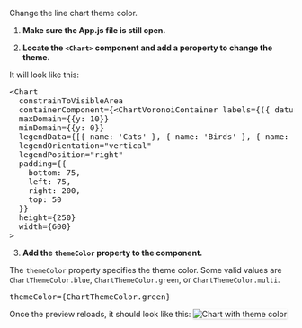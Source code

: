 Change the line chart theme color.

1) <strong>Make sure the App.js file is still open.</strong>

2) <strong>Locate the `<Chart>` component and add a peroperty to change the theme.</strong>

It will look like this:

<pre class="file">
&lt;Chart
  constrainToVisibleArea
  containerComponent={&lt;ChartVoronoiContainer labels={({ datum }) =&gt; `${datum.name}: ${datum.y}`} /&gt;}
  maxDomain={{y: 10}}
  minDomain={{y: 0}}
  legendData={[{ name: &#39;Cats&#39; }, { name: &#39;Birds&#39; }, { name: &#39;Dogs&#39; }, { name: &#39;Mice&#39; }]}
  legendOrientation=&quot;vertical&quot;
  legendPosition=&quot;right&quot;
  padding={{
    bottom: 75,
    left: 75,
    right: 200,
    top: 50
  }}
  height={250}
  width={600}
&gt;
</pre>

3) <strong>Add the `themeColor` property to the component.</strong>

The `themeColor` property specifies the theme color. Some valid values are `ChartThemeColor.blue`,  `ChartThemeColor.green`, or `ChartThemeColor.multi`.

<pre class="file" data-target="clipboard">
themeColor={ChartThemeColor.green}
</pre>

Once the preview reloads, it should look like this:
<img src="line-chart/assets/theme.png" alt="Chart with theme color" style="box-shadow: rgba(3, 3, 3, 0.2) 0px 1.25px 2.5px 0px;" />
